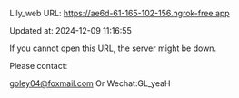 Lily_web URL: https://ae6d-61-165-102-156.ngrok-free.app

Updated at: 2024-12-09 11:16:55

If you cannot open this URL, the server might be down.

Please contact: 

goley04@foxmail.com Or Wechat:GL_yeaH